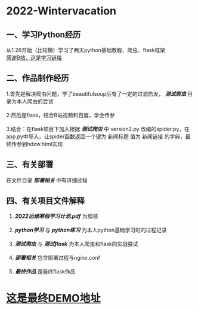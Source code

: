 # 2022-Wintervacation
## 一、学习Python经历
从1.26开始（比较懒）学习了两天python基础教程、爬虫、flask框架
<br>
[感谢B站，这是学习链接](https://www.bilibili.com/video/BV12E411A7ZQ)
## 二、作品制作经历
1.首先是解决爬虫问题，学了beautifulsoup后有了一定的过滤启发， ***测试爬虫*** 目录为本人爬虫的尝试
<br><br>
2.然后是flask，结合B站视频和百度，学会传参
<br><br>
3.结合：在flask项目下加入根据 ***测试爬虫*** 中 version2.py 改编的spider.py，在app.py中导入，让spider函数返回一个键为 新闻标题 值为 新闻链接 的字典，最终传参到hdxw.html实现
## 三、有关部署
在文件目录 ***部署相关*** 中有详细过程
## 四、有关项目文件解释
1. ***2022运维寒假学习计划.pdf*** 为纲领
<br><br>
2. ***python学习*** 与 ***python练习*** 为本人python基础学习时的过程记录
<br><br>
3. ***测试爬虫*** 与 ***测试flask*** 为本人爬虫和flask的实战尝试
<br><br>
4. ***部署相关*** 包含部署过程与nginx.conf
<br><br>
5. ***最终作品*** 是最终flask作品

# [这是最终DEMO地址](http://hdxw.boileddog.top)

